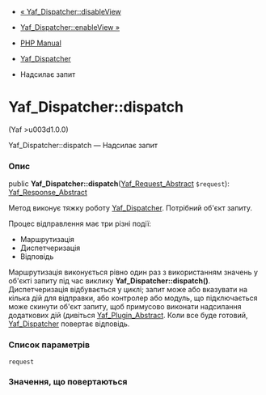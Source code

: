 - [« Yaf_Dispatcher::disableView](yaf-dispatcher.disableview.md)
- [Yaf_Dispatcher::enableView »](yaf-dispatcher.enableview.md)

- [PHP Manual](index.md)
- [Yaf_Dispatcher](class.yaf-dispatcher.md)
- Надсилає запит

# Yaf_Dispatcher::dispatch

(Yaf \>u003d1.0.0)

Yaf_Dispatcher::dispatch — Надсилає запит

### Опис

public
**Yaf_Dispatcher::dispatch**([Yaf_Request_Abstract](class.yaf-request-abstract.md)
`$request`): [Yaf_Response_Abstract](class.yaf-response-abstract.md)

Метод виконує тяжку роботу
[Yaf_Dispatcher](class.yaf-dispatcher.md). Потрібний об'єкт запиту.

Процес відправлення має три різні події:

- Маршрутизація
- Диспетчеризація
- Відповідь

Маршрутизація виконується рівно один раз з використанням значень у
об'єкті запиту під час виклику **Yaf_Dispatcher::dispatch()**.
Диспетчеризація відбувається у циклі; запит може або вказувати на
кілька дій для відправки, або контролер або модуль, що підключається
може скинути об'єкт запиту, щоб примусово виконати надсилання
додаткових дій (дивіться
[Yaf_Plugin_Abstract](class.yaf-plugin-abstract.md). Коли все буде
готовий, [Yaf_Dispatcher](class.yaf-dispatcher.md) повертає відповідь.

### Список параметрів

`request`

### Значення, що повертаються
